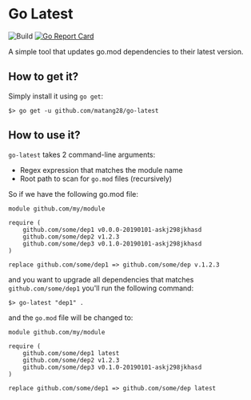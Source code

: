 # Go Latest
![Build](https://github.com/matang28/go-latest/workflows/Go-Latest%20Test/badge.svg)
[![Go Report Card](https://goreportcard.com/badge/github.com/matang28/go-latest)](https://goreportcard.com/report/github.com/matang28/go-latest)


A simple tool that updates go.mod dependencies to their latest version.  

## How to get it?
Simply install it using `go get`:
```
$> go get -u github.com/matang28/go-latest
```

## How to use it?
`go-latest` takes 2 command-line arguments:  
* Regex expression that matches the module name  
* Root path to scan for `go.mod` files (recursively)
 
So if we have the following go.mod file:
```
module github.com/my/module

require (
    github.com/some/dep1 v0.0.0-20190101-askj298jkhasd
    github.com/some/dep2 v1.2.3
    github.com/some/dep3 v0.1.0-20190101-askj298jkhasd
)

replace github.com/some/dep1 => github.com/some/dep v.1.2.3
```

and you want to upgrade all dependencies that matches `github.com/some/dep1` you'll run the following command:
```
$> go-latest "dep1" .
```

and the `go.mod` file will be changed to:
```
module github.com/my/module

require (
    github.com/some/dep1 latest
    github.com/some/dep2 v1.2.3
    github.com/some/dep3 v0.1.0-20190101-askj298jkhasd
)

replace github.com/some/dep1 => github.com/some/dep latest
```